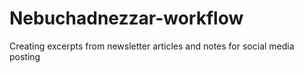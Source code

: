 # Nebuchadnezzar-workflow
Creating excerpts from newsletter articles and notes for social media posting
